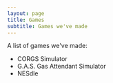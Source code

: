 ```yaml
---
layout: page
title: Games
subtitle: Games we've made
---
```


A list of games we've made:

* CORGS Simulator
* G.A.S. Gas Attendant Simulator
* NESdle
